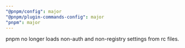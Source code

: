 ```yaml
---
"@pnpm/config": major
"@pnpm/plugin-commands-config": major
"pnpm": major
---
```


pnpm no longer loads non-auth and non-registry settings from rc files.
